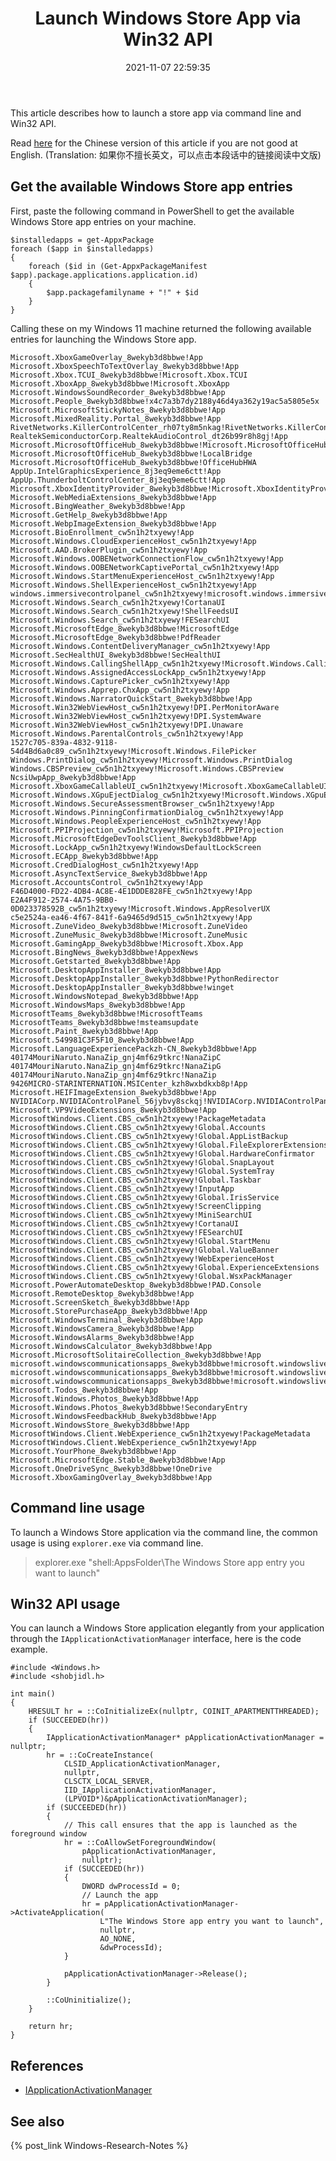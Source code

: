 ﻿---
title: Launch Windows Store App via Win32 API
date: 2021-11-07 22:59:35
categories:
- [Technologies, Windows, Windows Research Notes, User Mode]
tags:
- Technologies
- Windows
- Windows Research Notes
- User Mode
---

This article describes how to launch a store app via command line and Win32 API.

Read [here](https://mouri.moe/zh/2021/11/07/Launch-Windows-Store-App-via-Win32-API/) for the Chinese version of 
this article if you are not good at English. (Translation: 如果你不擅长英文，可以点击本段话中的链接阅读中文版)

## Get the available Windows Store app entries

First, paste the following command in PowerShell to get the available Windows Store app entries on your machine.

```
$installedapps = get-AppxPackage
foreach ($app in $installedapps)
{
    foreach ($id in (Get-AppxPackageManifest $app).package.applications.application.id)
    {
        $app.packagefamilyname + "!" + $id
    }
}
```

Calling these on my Windows 11 machine returned the following available entries for launching the Windows Store app.

```
Microsoft.XboxGameOverlay_8wekyb3d8bbwe!App
Microsoft.XboxSpeechToTextOverlay_8wekyb3d8bbwe!App
Microsoft.Xbox.TCUI_8wekyb3d8bbwe!Microsoft.Xbox.TCUI
Microsoft.XboxApp_8wekyb3d8bbwe!Microsoft.XboxApp
Microsoft.WindowsSoundRecorder_8wekyb3d8bbwe!App
Microsoft.People_8wekyb3d8bbwe!x4c7a3b7dy2188y46d4ya362y19ac5a5805e5x
Microsoft.MicrosoftStickyNotes_8wekyb3d8bbwe!App
Microsoft.MixedReality.Portal_8wekyb3d8bbwe!App
RivetNetworks.KillerControlCenter_rh07ty8m5nkag!RivetNetworks.KillerControlCenter
RealtekSemiconductorCorp.RealtekAudioControl_dt26b99r8h8gj!App
Microsoft.MicrosoftOfficeHub_8wekyb3d8bbwe!Microsoft.MicrosoftOfficeHub
Microsoft.MicrosoftOfficeHub_8wekyb3d8bbwe!LocalBridge
Microsoft.MicrosoftOfficeHub_8wekyb3d8bbwe!OfficeHubHWA
AppUp.IntelGraphicsExperience_8j3eq9eme6ctt!App
AppUp.ThunderboltControlCenter_8j3eq9eme6ctt!App
Microsoft.XboxIdentityProvider_8wekyb3d8bbwe!Microsoft.XboxIdentityProvider
Microsoft.WebMediaExtensions_8wekyb3d8bbwe!App
Microsoft.BingWeather_8wekyb3d8bbwe!App
Microsoft.GetHelp_8wekyb3d8bbwe!App
Microsoft.WebpImageExtension_8wekyb3d8bbwe!App
Microsoft.BioEnrollment_cw5n1h2txyewy!App
Microsoft.Windows.CloudExperienceHost_cw5n1h2txyewy!App
Microsoft.AAD.BrokerPlugin_cw5n1h2txyewy!App
Microsoft.Windows.OOBENetworkConnectionFlow_cw5n1h2txyewy!App
Microsoft.Windows.OOBENetworkCaptivePortal_cw5n1h2txyewy!App
Microsoft.Windows.StartMenuExperienceHost_cw5n1h2txyewy!App
Microsoft.Windows.ShellExperienceHost_cw5n1h2txyewy!App
windows.immersivecontrolpanel_cw5n1h2txyewy!microsoft.windows.immersivecontrolpanel
Microsoft.Windows.Search_cw5n1h2txyewy!CortanaUI
Microsoft.Windows.Search_cw5n1h2txyewy!ShellFeedsUI
Microsoft.Windows.Search_cw5n1h2txyewy!FESearchUI
Microsoft.MicrosoftEdge_8wekyb3d8bbwe!MicrosoftEdge
Microsoft.MicrosoftEdge_8wekyb3d8bbwe!PdfReader
Microsoft.Windows.ContentDeliveryManager_cw5n1h2txyewy!App
Microsoft.SecHealthUI_8wekyb3d8bbwe!SecHealthUI
Microsoft.Windows.CallingShellApp_cw5n1h2txyewy!Microsoft.Windows.CallingShellApp
Microsoft.Windows.AssignedAccessLockApp_cw5n1h2txyewy!App
Microsoft.Windows.CapturePicker_cw5n1h2txyewy!App
Microsoft.Windows.Apprep.ChxApp_cw5n1h2txyewy!App
Microsoft.Windows.NarratorQuickStart_8wekyb3d8bbwe!App
Microsoft.Win32WebViewHost_cw5n1h2txyewy!DPI.PerMonitorAware
Microsoft.Win32WebViewHost_cw5n1h2txyewy!DPI.SystemAware
Microsoft.Win32WebViewHost_cw5n1h2txyewy!DPI.Unaware
Microsoft.Windows.ParentalControls_cw5n1h2txyewy!App
1527c705-839a-4832-9118-54d4Bd6a0c89_cw5n1h2txyewy!Microsoft.Windows.FilePicker
Windows.PrintDialog_cw5n1h2txyewy!Microsoft.Windows.PrintDialog
Windows.CBSPreview_cw5n1h2txyewy!Microsoft.Windows.CBSPreview
NcsiUwpApp_8wekyb3d8bbwe!App
Microsoft.XboxGameCallableUI_cw5n1h2txyewy!Microsoft.XboxGameCallableUI
Microsoft.Windows.XGpuEjectDialog_cw5n1h2txyewy!Microsoft.Windows.XGpuEjectDialog
Microsoft.Windows.SecureAssessmentBrowser_cw5n1h2txyewy!App
Microsoft.Windows.PinningConfirmationDialog_cw5n1h2txyewy!App
Microsoft.Windows.PeopleExperienceHost_cw5n1h2txyewy!App
Microsoft.PPIProjection_cw5n1h2txyewy!Microsoft.PPIProjection
Microsoft.MicrosoftEdgeDevToolsClient_8wekyb3d8bbwe!App
Microsoft.LockApp_cw5n1h2txyewy!WindowsDefaultLockScreen
Microsoft.ECApp_8wekyb3d8bbwe!App
Microsoft.CredDialogHost_cw5n1h2txyewy!App
Microsoft.AsyncTextService_8wekyb3d8bbwe!App
Microsoft.AccountsControl_cw5n1h2txyewy!App
F46D4000-FD22-4DB4-AC8E-4E1DDDE828FE_cw5n1h2txyewy!App
E2A4F912-2574-4A75-9BB0-0D023378592B_cw5n1h2txyewy!Microsoft.Windows.AppResolverUX
c5e2524a-ea46-4f67-841f-6a9465d9d515_cw5n1h2txyewy!App
Microsoft.ZuneVideo_8wekyb3d8bbwe!Microsoft.ZuneVideo
Microsoft.ZuneMusic_8wekyb3d8bbwe!Microsoft.ZuneMusic
Microsoft.GamingApp_8wekyb3d8bbwe!Microsoft.Xbox.App
Microsoft.BingNews_8wekyb3d8bbwe!AppexNews
Microsoft.Getstarted_8wekyb3d8bbwe!App
Microsoft.DesktopAppInstaller_8wekyb3d8bbwe!App
Microsoft.DesktopAppInstaller_8wekyb3d8bbwe!PythonRedirector
Microsoft.DesktopAppInstaller_8wekyb3d8bbwe!winget
Microsoft.WindowsNotepad_8wekyb3d8bbwe!App
Microsoft.WindowsMaps_8wekyb3d8bbwe!App
MicrosoftTeams_8wekyb3d8bbwe!MicrosoftTeams
MicrosoftTeams_8wekyb3d8bbwe!msteamsupdate
Microsoft.Paint_8wekyb3d8bbwe!App
Microsoft.549981C3F5F10_8wekyb3d8bbwe!App
Microsoft.LanguageExperiencePackzh-CN_8wekyb3d8bbwe!App
40174MouriNaruto.NanaZip_gnj4mf6z9tkrc!NanaZipC
40174MouriNaruto.NanaZip_gnj4mf6z9tkrc!NanaZipG
40174MouriNaruto.NanaZip_gnj4mf6z9tkrc!NanaZip
9426MICRO-STARINTERNATION.MSICenter_kzh8wxbdkxb8p!App
Microsoft.HEIFImageExtension_8wekyb3d8bbwe!App
NVIDIACorp.NVIDIAControlPanel_56jybvy8sckqj!NVIDIACorp.NVIDIAControlPanel
Microsoft.VP9VideoExtensions_8wekyb3d8bbwe!App
MicrosoftWindows.Client.CBS_cw5n1h2txyewy!PackageMetadata
MicrosoftWindows.Client.CBS_cw5n1h2txyewy!Global.Accounts
MicrosoftWindows.Client.CBS_cw5n1h2txyewy!Global.AppListBackup
MicrosoftWindows.Client.CBS_cw5n1h2txyewy!Global.FileExplorerExtensions
MicrosoftWindows.Client.CBS_cw5n1h2txyewy!Global.HardwareConfirmator
MicrosoftWindows.Client.CBS_cw5n1h2txyewy!Global.SnapLayout
MicrosoftWindows.Client.CBS_cw5n1h2txyewy!Global.SystemTray
MicrosoftWindows.Client.CBS_cw5n1h2txyewy!Global.Taskbar
MicrosoftWindows.Client.CBS_cw5n1h2txyewy!InputApp
MicrosoftWindows.Client.CBS_cw5n1h2txyewy!Global.IrisService
MicrosoftWindows.Client.CBS_cw5n1h2txyewy!ScreenClipping
MicrosoftWindows.Client.CBS_cw5n1h2txyewy!MiniSearchUI
MicrosoftWindows.Client.CBS_cw5n1h2txyewy!CortanaUI
MicrosoftWindows.Client.CBS_cw5n1h2txyewy!FESearchUI
MicrosoftWindows.Client.CBS_cw5n1h2txyewy!Global.StartMenu
MicrosoftWindows.Client.CBS_cw5n1h2txyewy!Global.ValueBanner
MicrosoftWindows.Client.CBS_cw5n1h2txyewy!WebExperienceHost
MicrosoftWindows.Client.CBS_cw5n1h2txyewy!Global.ExperienceExtensions
MicrosoftWindows.Client.CBS_cw5n1h2txyewy!Global.WsxPackManager
Microsoft.PowerAutomateDesktop_8wekyb3d8bbwe!PAD.Console
Microsoft.RemoteDesktop_8wekyb3d8bbwe!App
Microsoft.ScreenSketch_8wekyb3d8bbwe!App
Microsoft.StorePurchaseApp_8wekyb3d8bbwe!App
Microsoft.WindowsTerminal_8wekyb3d8bbwe!App
Microsoft.WindowsCamera_8wekyb3d8bbwe!App
Microsoft.WindowsAlarms_8wekyb3d8bbwe!App
Microsoft.WindowsCalculator_8wekyb3d8bbwe!App
Microsoft.MicrosoftSolitaireCollection_8wekyb3d8bbwe!App
microsoft.windowscommunicationsapps_8wekyb3d8bbwe!microsoft.windowslive.mail
microsoft.windowscommunicationsapps_8wekyb3d8bbwe!microsoft.windowslive.calendar
microsoft.windowscommunicationsapps_8wekyb3d8bbwe!microsoft.windowslive.manageaccounts
Microsoft.Todos_8wekyb3d8bbwe!App
Microsoft.Windows.Photos_8wekyb3d8bbwe!App
Microsoft.Windows.Photos_8wekyb3d8bbwe!SecondaryEntry
Microsoft.WindowsFeedbackHub_8wekyb3d8bbwe!App
Microsoft.WindowsStore_8wekyb3d8bbwe!App
MicrosoftWindows.Client.WebExperience_cw5n1h2txyewy!PackageMetadata
MicrosoftWindows.Client.WebExperience_cw5n1h2txyewy!App
Microsoft.YourPhone_8wekyb3d8bbwe!App
Microsoft.MicrosoftEdge.Stable_8wekyb3d8bbwe!App
Microsoft.OneDriveSync_8wekyb3d8bbwe!OneDrive
Microsoft.XboxGamingOverlay_8wekyb3d8bbwe!App
```

## Command line usage

To launch a Windows Store application via the command line, the common usage is using `explorer.exe` via command line.

> explorer.exe "shell:AppsFolder\The Windows Store app entry you want to launch"

## Win32 API usage

You can launch a Windows Store application elegantly from your application through the `IApplicationActivationManager`
interface, here is the code example.

```
#include <Windows.h>
#include <shobjidl.h>

int main()
{
	HRESULT hr = ::CoInitializeEx(nullptr, COINIT_APARTMENTTHREADED);
	if (SUCCEEDED(hr))
	{
		IApplicationActivationManager* pApplicationActivationManager = nullptr;
		hr = ::CoCreateInstance(
			CLSID_ApplicationActivationManager,
			nullptr,
			CLSCTX_LOCAL_SERVER,
			IID_IApplicationActivationManager,
			(LPVOID*)&pApplicationActivationManager);
		if (SUCCEEDED(hr))
		{
			// This call ensures that the app is launched as the foreground window
			hr = ::CoAllowSetForegroundWindow(
				pApplicationActivationManager, 
				nullptr);
			if (SUCCEEDED(hr))
			{
				DWORD dwProcessId = 0;
				// Launch the app
				hr = pApplicationActivationManager->ActivateApplication(
					L"The Windows Store app entry you want to launch",
					nullptr,
					AO_NONE,
					&dwProcessId);
			}

			pApplicationActivationManager->Release();
		}

		::CoUninitialize();
	}

    return hr;
}
```

## References

- [IApplicationActivationManager](https://docs.microsoft.com/en-us/windows/win32/api/shobjidl_core/nn-shobjidl_core-iapplicationactivationmanager)

## See also

{% post_link Windows-Research-Notes %}

